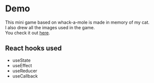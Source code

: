 # Demo
This mini game based on whack-a-mole is made in memory of my cat. \
I also drew all the images used in the game. \
You check it out [here](https://debccheng.com/boop-a-cat/).

## React hooks used
* useState
* useEffect
* useReducer
* useCallback

